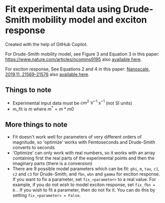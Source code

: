# Fit experimental data using Drude-Smith mobility model and exciton response
Created with the help of GitHub Copilot.


For Drude-Smith mobility model, see Figure 3 and Equation 3 in this paper: https://www.nature.com/articles/ncomms9195 also [available here](https://repository.tudelft.nl/islandora/object/uuid:f809d8dd-b180-4564-af78-17170851451a?collection=research).

For exciton response, See Equations 2 and 4 in this paper: [Nanoscale, 2019,11, 21569-21576](https://pubs.rsc.org/en/content/articlelanding/2019/nr/c9nr07927k) also [available here](https://repository.tudelft.nl/islandora/object/uuid:68d763e3-f3f2-40fd-ac0c-36b9749d321a?collection=research).


## Things to note
* Experimental input data must be $cm^2$ $V^{-1}$ $s^{-1}$ (not SI units)
* m_fit is $m$ where $m^* = m * m0$

## More things to note
* Fit doesn't work well for parameters of very different orders of magnitude, so 'optimize' works with Femtoseconds and Drude-Smith converts to seconds
* 'Optimize' can only work with real numbers, so it works with an array containing first the real parts of the experimental points and then the imaginary parts (there is a conversion)
* There are 9 possible model parameters which can be fit: `phi`, `m`, `tau`, `c1`, `c2` and `c3` for Drude-Smith, and `fbn`, `wbn` and `gamma` for exciton response. If you want to fix a parameter, set `fix_<parameter>` to a real value. For example, if you do not wish to model exciton response, set `fix_fbn = 0.`. If you wish to fit a parameter, then do not fix it. You can do this by setting `fix_<parameter> = False`.
